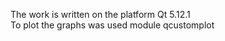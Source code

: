 The work is written on the platform Qt 5.12.1<br>
To plot the graphs was used module qcustomplot<br>
